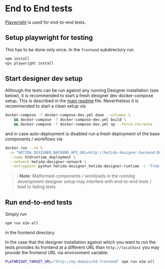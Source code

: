 # End to End tests

[Playwright](https://playwright.dev/) is used for end-to-end tests.

## Setup playwright for testing

This has to be done only once. In the `frontend` subdirectory run

```sh
npm install
npx playwright install
```

## Start designer dev setup

Although the tests can be run against any running Designer installation (see below), it is recommended to start a fresh designer dev docker-compose setup. This is described in the [main readme](../README.md) file. Nevertheless it is recommended to start a clean setup via

```bash
docker-compose -f docker-compose-dev.yml down --volumes \
    && docker-compose -f docker-compose-dev.yml build \
    && docker-compose -f docker-compose-dev.yml up --force-recreate
```

and in case auto-deployment is disabled run a fresh deployment of the base components / workflows via

```bash
docker run --rm \
  -e "HETIDA_DESIGNER_BACKEND_API_URL=http://hetida-designer-backend:8090/api/" \
  --name htdruntime_deployment \
  --network hetida-designer-network \
  --entrypoint python hetida-designer_hetida-designer-runtime -c 'from hetdesrun.exportimport.importing import import_transformations; import_transformations("./transformations/", update_component_code=False);'
```

> :information_source: **Note:** Malformed components / workloads in the running development designer setup may interfere with end-to-end tests / lead to failing tests.

## Run end-to-end tests

Simply run

```bash
npm run e2e-all
```

in the frontend directory.

In the case that the designer installation against which you want to run the tests provides its frontend at a different URL than `http://localhost` you may provide the frontend URL via environment variable:

```bash
PLAYWRIGHT_TARGET_URL="http://my-domain/hd-frontend" npm run e2e-all
```
